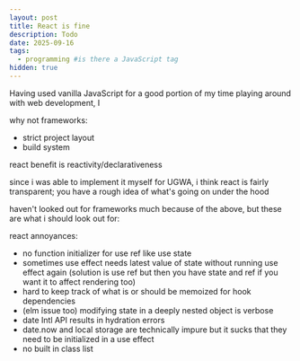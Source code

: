 ```yaml
---
layout: post
title: React is fine
description: Todo
date: 2025-09-16
tags:
  - programming #is there a JavaScript tag
hidden: true
---
```


Having used vanilla JavaScript for a good portion of my time playing around with web development, I 

why not frameworks: 

- strict project layout
- build system

react benefit is reactivity/declarativeness

since i was able to implement it myself for UGWA, i think react is fairly transparent; you have a rough idea of what's going on under the hood

haven't looked out for frameworks much because of the above, but these are what i should look out for:

react annoyances:

- no function initializer for use ref like use state
- sometimes use effect needs latest value of state without running use effect again (solution is use ref but then you have state and ref if you want it to affect rendering too)
- hard to keep track of what is or should be memoized for hook dependencies
- (elm issue too) modifying state in a deeply nested object is verbose
- date Intl API results in hydration errors
- date.now and local storage are technically impure but it sucks that they need to be initialized in a use effect
- no built in class list
